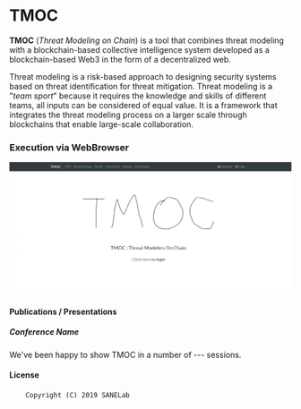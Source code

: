 # TMOC

<strong>TMOC</strong> (<em>Threat Modeling on Chain</em>) is a tool that combines threat modeling with a blockchain-based collective intelligence system developed as a blockchain-based Web3 in the form of a decentralized web.

Threat modeling is a risk-based approach to designing security systems based on threat identification for threat mitigation. Threat modeling is a "<em>team sport</em>" because it requires the knowledge and skills of different teams, all inputs can be considered of equal value. It is a framework that integrates the threat modeling process on a larger scale through blockchains that enable large-scale collaboration.


### Execution via WebBrowser
<p align="center">
  <!--이미지 삽입-->
  <img src="/TMOC main Image.png" title="TMOC Tool Main Page" alt="TMOCMainPage"></img><br/>
  
  <!-- <img src="src/web_interface/static/FACT_smaller.png" alt="FACT Logo" width="625" height="263"/> -->
</p>




#### Publications / Presentations

##### Conference Name

We've been happy to show TMOC in a number of --- sessions.

#### License
```
    Copyright (C) 2019 SANELab
```


